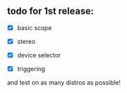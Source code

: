 ## todo for 1st release:

- [x] basic scope
- [x] stereo
- [x] device selector
- [x] triggering


and test on as many distros as possible!